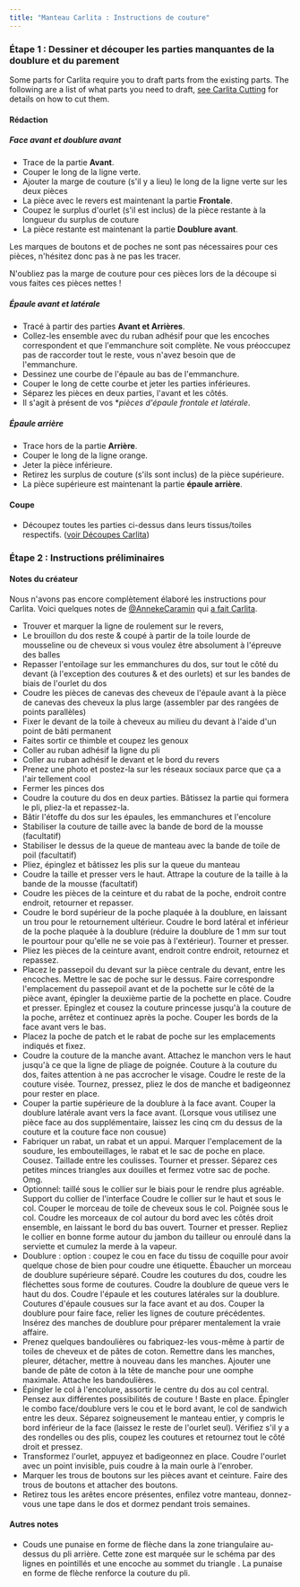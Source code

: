 ```yaml
---
title: "Manteau Carlita : Instructions de couture"
---
```


### Étape 1 : Dessiner et découper les parties manquantes de la doublure et du parement

Some parts for Carlita require you to draft parts from the existing parts. The following are a list of what parts you need to draft, [see Carlita Cutting](/docs/designs/carlita/cutting/) for details on how to cut them.

#### Rédaction

##### Face avant et doublure avant

- Trace de la partie **Avant**.
- Couper le long de la ligne verte.
- Ajouter la marge de couture (s'il y a lieu) le long de la ligne verte sur les deux pièces
- La pièce avec le revers est maintenant la partie **Frontale**.
- Coupez le surplus d'ourlet (s'il est inclus) de la pièce restante à la longueur du surplus de couture
- La pièce restante est maintenant la partie **Doublure avant**.

<Note>

Les marques de boutons et de poches ne sont pas nécessaires pour ces pièces, n'hésitez donc pas à ne pas les tracer.

</Note>

<Warning>

N'oubliez pas la marge de couture pour ces pièces lors de la découpe si vous faites ces pièces nettes !

</Warning>

##### Épaule avant et latérale

- Tracé à partir des parties **Avant et Arrières**.
- Collez-les ensemble avec du ruban adhésif pour que les encoches correspondent et que l'emmanchure soit complète. Ne vous préoccupez pas de raccorder tout le reste, vous n'avez besoin que de l'emmanchure.
- Dessinez une courbe de l'épaule au bas de l'emmanchure.
- Couper le long de cette courbe et jeter les parties inférieures.
- Séparez les pièces en deux parties, l'avant et les côtés.
- Il s'agit à présent de vos \*_pièces d'épaule frontale et latérale_.

##### Épaule arrière

- Trace hors de la partie **Arrière**.
- Couper le long de la ligne orange.
- Jeter la pièce inférieure.
- Retirez les surplus de couture (s'ils sont inclus) de la pièce supérieure.
- La pièce supérieure est maintenant la partie **épaule arrière**.

#### Coupe

- Découpez toutes les parties ci-dessus dans leurs tissus/toiles respectifs. ([voir Découpes Carlita](/docs/designs/carlita/cutting/))

### Étape 2 : Instructions préliminaires

#### Notes du créateur

<Fixme>

Nous n'avons pas encore complètement élaboré les instructions pour Carlita.
Voici quelques notes de [@AnnekeCaramin](/users/AnnekeCaramin) qui
[a fait Carlita](http://www.annekecaramin.com/2018/02/this-is-one-of-those-origin-superhero.html).

</Fixme>

- Trouver et marquer la ligne de roulement sur le revers,
- Le brouillon du dos reste & coupé à partir de la toile lourde de mousseline ou de cheveux si vous voulez être absolument à l'épreuve des balles
- Repasser l'entoilage sur les emmanchures du dos, sur tout le côté du devant (à l'exception des coutures & et des ourlets) et sur les bandes de biais de l'ourlet du dos
- Coudre les pièces de canevas des cheveux de l'épaule avant à la pièce de canevas des cheveux la plus large (assembler par des rangées de points parallèles)
- Fixer le devant de la toile à cheveux au milieu du devant à l'aide d'un point de bâti permanent
- Faites sortir ce thimble et coupez les genoux
- Coller au ruban adhésif la ligne du pli
- Coller au ruban adhésif le devant et le bord du revers
- Prenez une photo et postez-la sur les réseaux sociaux parce que ça a l'air tellement cool
- Fermer les pinces dos
- Coudre la couture du dos en deux parties. Bâtissez la partie qui formera le pli, pliez-la et repassez-la.
- Bâtir l'étoffe du dos sur les épaules, les emmanchures et l'encolure
- Stabiliser la couture de taille avec la bande de bord de la mousse (facultatif)
- Stabiliser le dessus de la queue de manteau avec la bande de toile de poil (facultatif)
- Pliez, épinglez et bâtissez les plis sur la queue du manteau
- Coudre la taille et presser vers le haut. Attrape la couture de la taille à la bande de la mousse (facultatif)
- Coudre les pièces de la ceinture et du rabat de la poche, endroit contre endroit, retourner et repasser.
- Coudre le bord supérieur de la poche plaquée à la doublure, en laissant un trou pour le retournement ultérieur. Coudre le bord latéral et inférieur de la poche plaquée à la doublure (réduire la doublure de 1 mm sur tout le pourtour pour qu'elle ne se voie pas à l'extérieur). Tourner et presser.
- Pliez les pièces de la ceinture avant, endroit contre endroit, retournez et repassez.
- Placez le passepoil du devant sur la pièce centrale du devant, entre les encoches. Mettre le sac de poche sur le dessus. Faire correspondre l'emplacement du passepoil avant et de la pochette sur le côté de la pièce avant, épingler la deuxième partie de la pochette en place. Coudre et presser. Epinglez et cousez la couture princesse jusqu'à la couture de la poche, arrêtez et continuez après la poche. Couper les bords de la face avant vers le bas.
- Placez la poche de patch et le rabat de poche sur les emplacements indiqués et fixez.
- Coudre la couture de la manche avant. Attachez le manchon vers le haut jusqu'à ce que la ligne de pliage de poignée. Couture à la couture du dos, faites attention à ne pas accrocher le visage. Coudre le reste de la couture visée. Tournez, pressez, pliez le dos de manche et badigeonnez pour rester en place.
- Couper la partie supérieure de la doublure à la face avant. Couper la doublure latérale avant vers la face avant. (Lorsque vous utilisez une pièce face au dos supplémentaire, laissez les cinq cm du dessus de la couture et la couture face non cousue)
- Fabriquer un rabat, un rabat et un appui. Marquer l'emplacement de la soudure, les embouteillages, le rabat et le sac de poche en place. Cousez. Taillade entre les coulisses. Tourner et presser. Séparez ces petites minces triangles aux douilles et fermez votre sac de poche. Omg.
- Optionnel: taillé sous le collier sur le biais pour le rendre plus agréable. Support du collier de l'interface Coudre le collier sur le haut et sous le col. Couper le morceau de toile de cheveux sous le col. Poignée sous le col. Coudre les morceaux de col autour du bord avec les côtés droit ensemble, en laissant le bord du bas ouvert. Tourner et presser. Repliez le collier en bonne forme autour du jambon du tailleur ou enroulé dans la serviette et cumulez la merde à la vapeur.
- Doublure : option : coupez le cou en face du tissu de coquille pour avoir quelque chose de bien pour coudre une étiquette. Ébaucher un morceau de doublure supérieure séparé. Coudre les coutures du dos, coudre les fléchettes sous forme de coutures. Coudre la doublure de queue vers le haut du dos. Coudre l'épaule et les coutures latérales sur la doublure. Coutures d'épaule cousues sur la face avant et au dos. Couper la doublure pour faire face, relier les lignes de couture précédentes. Insérez des manches de doublure pour préparer mentalement la vraie affaire.
- Prenez quelques bandoulières ou fabriquez-les vous-même à partir de toiles de cheveux et de pâtes de coton. Remettre dans les manches, pleurer, détacher, mettre à nouveau dans les manches. Ajouter une bande de pâte de coton à la tête de manche pour une oomphe maximale. Attache les bandoulières.
- Épingler le col à l'encolure, assortir le centre du dos au col central. Pensez aux différentes possibilités de couture ! Baste en place. Épingler le combo face/doublure vers le cou et le bord avant, le col de sandwich entre les deux. Séparez soigneusement le manteau entier, y compris le bord inférieur de la face (laissez le reste de l'ourlet seul). Vérifiez s'il y a des rondelles ou des plis, coupez les coutures et retournez tout le côté droit et pressez.
- Transformez l'ourlet, appuyez et badigeonnez en place. Coudre l'ourlet avec un point invisible, puis coudre à la main ourle à l'enrober.
- Marquer les trous de boutons sur les pièces avant et ceinture. Faire des trous de boutons et attacher des boutons.
- Retirez tous les arêtes encore présentes, enfilez votre manteau, donnez-vous une tape dans le dos et dormez pendant trois semaines.


#### Autres notes

- Couds une punaise en forme de flèche dans la zone triangulaire au-dessus du pli arrière. Cette zone est marquée sur le schéma par des lignes en pointillés et une encoche au sommet du triangle . La punaise en forme de flèche renforce la couture du pli.

